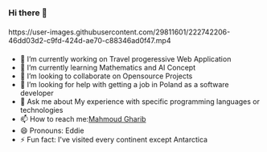 ### Hi there 👋
<div style="margin-top: 20px; margin-bottom: 20px;">
https://user-images.githubusercontent.com/29811601/222742206-46dd03d2-c9fd-424d-ae70-c88346ad0f47.mp4

</div>

<div style="margin-top: 20px; margin-bottom: 20px;">

- 🔭 I’m currently working on Travel progeressive Web Application
- 🌱 I’m currently learning Mathematics and AI Concept
- 👯 I’m looking to collaborate on Opensource Projects 
- 🤔 I’m looking for help with getting a job in Poland as a software developer
- 💬 Ask me about My experience with specific programming languages or technologies
- 📫 How to reach me:[Mahmoud Gharib](https://github.com/Gharib84)
- 😄 Pronouns: Eddie
- ⚡ Fun fact: I've visited every continent except Antarctica

</div>
<!--
**Gharib84/Gharib84** is a ✨ _special_ ✨ repository because its `README.md` (this file) appears on your GitHub profile.

Here are some ideas to get you started:

- 🔭 I’m currently working on ...
- 🌱 I’m currently learning ...
- 👯 I’m looking to collaborate on ...
- 🤔 I’m looking for help with ...
- 💬 Ask me about ...
- 📫 How to reach me: ...
- 😄 Pronouns: ...
- ⚡ Fun fact: ...



-->

